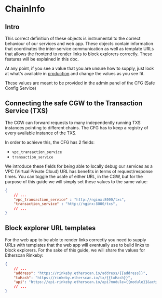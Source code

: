 # ChainInfo

## Intro

This correct definition of these objects is instrumental to the correct behaviour of our services and web app.
These objects contain information that coordinates the inter-service communication as well as template URLs that allows the frontend to render links to block explorers correctly. These features will be explained in this doc.

At any point, if you see a value that you are unsure how to supply, just look at what's available in [production](https://safe-config.gnosis.io/api/v1/chains/) and change the values as you see fit.  

These values are meant to be provided in the admin panel of the CFG (Safe Config Service)

## Connecting the safe CGW to the Transaction Service (TXS)

The CGW can forward requests to many independently running TXS instances pointing to different chains. The CFG has to keep a registry of every available instance of the TXS. 

In order to achieve this, the CFG has 2 fields:

- `vpc_transaction_service`
- `transaction_service`

We introduce these fields for being able to locally debug our services as a VPC (Virtual Private Cloud) URL has benefits in terms of request/response times. You can toggle the usafe of either URL, in the CGW, but for the purpose of this guide we will simply set these values to the same value:

```json
{
    // ...
    "vpc_transaction_service" : "http://nginx:8000/txs",
    "transaction_service" : "http://nginx:8000/txs",
    // ...
} 
```
## Block explorer URL templates

For the web app to be able to render links correctly you need to supply URLs with templates that the web app will eventually use to build links to block explorers. For the sake of this guide, we will share the values for Etherscan Rinkeby:

```json
{
    // ...
    "address": "https://rinkeby.etherscan.io/address/{{address}}",
    "txHash": "https://rinkeby.etherscan.io/tx/{{txHash}}",
    "api": "https://api-rinkeby.etherscan.io/api?module={{module}}&action={{action}}&address={{address}}&apiKey={{apiKey}}"
    // ...
}
```